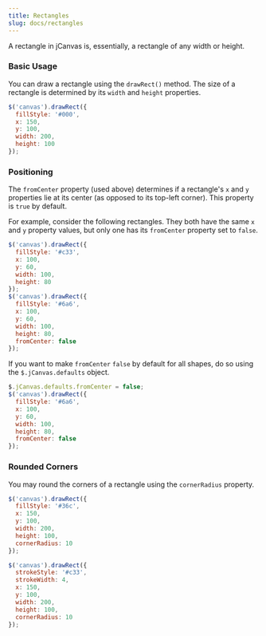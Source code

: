 ```yaml
---
title: Rectangles
slug: docs/rectangles
---
```


A rectangle in jCanvas is, essentially, a rectangle of any width or height.

### Basic Usage

You can draw a rectangle using the `drawRect()` method. The size of a rectangle is determined by its `width` and `height` properties.

```js
$('canvas').drawRect({
  fillStyle: '#000',
  x: 150,
  y: 100,
  width: 200,
  height: 100
});
```

### Positioning

The `fromCenter` property (used above) determines if a rectangle's `x` and `y` properties lie at its center (as opposed to its top-left corner). This property is `true` by default.

For example, consider the following rectangles. They both have the same `x` and `y` property values, but only one has its `fromCenter` property set to `false`.

```js
$('canvas').drawRect({
  fillStyle: '#c33',
  x: 100,
  y: 60,
  width: 100,
  height: 80
});
$('canvas').drawRect({
  fillStyle: '#6a6',
  x: 100,
  y: 60,
  width: 100,
  height: 80,
  fromCenter: false
});
```

If you want to make `fromCenter` `false` by default for all shapes, do so using the `$.jCanvas.defaults` object.

```js
$.jCanvas.defaults.fromCenter = false;
$('canvas').drawRect({
  fillStyle: '#6a6',
  x: 100,
  y: 60,
  width: 100,
  height: 80,
  fromCenter: false
});
```

### Rounded Corners

You may round the corners of a rectangle using the `cornerRadius` property.

```js
$('canvas').drawRect({
  fillStyle: '#36c',
  x: 150,
  y: 100,
  width: 200,
  height: 100,
  cornerRadius: 10
});
```

```js
$('canvas').drawRect({
  strokeStyle: '#c33',
  strokeWidth: 4,
  x: 150,
  y: 100,
  width: 200,
  height: 100,
  cornerRadius: 10
});
```
